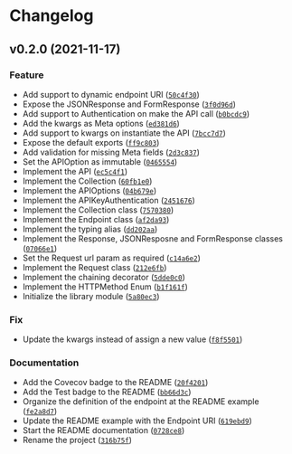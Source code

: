 # Changelog

<!--next-version-placeholder-->

## v0.2.0 (2021-11-17)
### Feature
* Add support to dynamic endpoint URI ([`50c4f30`](https://github.com/morais90/sdk.py/commit/50c4f302e150c2a7fa04451e1c4a304faf08ce15))
* Expose the JSONResponse and FormResponse ([`3f0d96d`](https://github.com/morais90/sdk.py/commit/3f0d96dbe870f13605153b0ac999967e1b5a52d0))
* Add support to Authentication on make the API call ([`b0bcdc9`](https://github.com/morais90/sdk.py/commit/b0bcdc9f633488ac5531559fbbe110dff0d39fa8))
* Add the kwargs as Meta options ([`ed381d6`](https://github.com/morais90/sdk.py/commit/ed381d680749d1d2c5e7b84a4decfc79f6e2663c))
* Add support to kwargs on instantiate the API ([`7bcc7d7`](https://github.com/morais90/sdk.py/commit/7bcc7d756046ec4513f7bd38e380a39ae00c84ec))
* Expose the default exports ([`ff9c803`](https://github.com/morais90/sdk.py/commit/ff9c803e4d042ce7aa488ca64ebe3fb063656156))
* Add validation for missing Meta fields ([`2d3c837`](https://github.com/morais90/sdk.py/commit/2d3c8372654bb4a6a1c4a0c4581455eb61bdbd98))
* Set the APIOption as immutable ([`0465554`](https://github.com/morais90/sdk.py/commit/046555484e917ea147b669e3a3c06a7f3a624fd0))
* Implement the API ([`ec5c4f1`](https://github.com/morais90/sdk.py/commit/ec5c4f1c0b1eb416e50c954e06d9060eb5b77d9f))
* Implement the Collection ([`60fb1e0`](https://github.com/morais90/sdk.py/commit/60fb1e0714ea3a15f32d7c05f96c9f0c6d9e7afb))
* Implement the APIOptions ([`04b679e`](https://github.com/morais90/sdk.py/commit/04b679e8cdabab731fed5aa742622d5fb481d71e))
* Implement the APIKeyAuthentication ([`2451676`](https://github.com/morais90/sdk.py/commit/24516768fc7cc286b11d00cc88bbce5071cd1a28))
* Implement the Collection class ([`7570380`](https://github.com/morais90/sdk.py/commit/75703807a4f2ae0e5542a08d48c92af90c07eaa8))
* Implement the Endpoint class ([`af2da93`](https://github.com/morais90/sdk.py/commit/af2da93cc4be3d10e087b9d0c3de7da3d6b277bc))
* Implement the typing alias ([`dd202aa`](https://github.com/morais90/sdk.py/commit/dd202aa5e09e8a2e214bf55494ade18b3dc567eb))
* Implement the Response, JSONResposne and FormResponse classes ([`07066e1`](https://github.com/morais90/sdk.py/commit/07066e14a52cf180e0e18d44686a34be8a984c80))
* Set the Request url param as required ([`c14a6e2`](https://github.com/morais90/sdk.py/commit/c14a6e27e21b73066fa0ce34bcb99cef45ba5192))
* Implement the Request class ([`212e6fb`](https://github.com/morais90/sdk.py/commit/212e6fb0dbb995d2597d834d2c44a7eb9ad547df))
* Implement the chaining decorator ([`5dde0c0`](https://github.com/morais90/sdk.py/commit/5dde0c055ee6049ebad0c04c88e520660edb21d1))
* Implement the HTTPMethod Enum ([`b1f161f`](https://github.com/morais90/sdk.py/commit/b1f161fdea96f2f8ff5f0e1ed876f458b28cff21))
* Initialize the library module ([`5a80ec3`](https://github.com/morais90/sdk.py/commit/5a80ec32056b594edc747e49322fd697b052b7ae))

### Fix
* Update the kwargs instead of assign a new value ([`f8f5501`](https://github.com/morais90/sdk.py/commit/f8f5501ee55d13d0d171ac0f7a4426c60cd1223a))

### Documentation
* Add the Covecov badge to the README ([`20f4201`](https://github.com/morais90/sdk.py/commit/20f4201f9d430a299bf38f2602add78912b7918b))
* Add the Test badge to the README ([`bb66d3c`](https://github.com/morais90/sdk.py/commit/bb66d3c5310f156e40dee6d03bf247c0c6e36344))
* Organize the definition of the endpoint at the README example ([`fe2a8d7`](https://github.com/morais90/sdk.py/commit/fe2a8d784acb2e3400b172e4d8952146d3ca70cf))
* Update the README example with the Endpoint URI ([`619ebd9`](https://github.com/morais90/sdk.py/commit/619ebd939d46b9dfba301494baf19094769e41fa))
* Start the README documentation ([`0728ce8`](https://github.com/morais90/sdk.py/commit/0728ce874444be027d51f5a34466de3b3e212ff1))
* Rename the project ([`316b75f`](https://github.com/morais90/sdk.py/commit/316b75f97c6951e0d2cbb51701f19ca0d2fa5c60))
